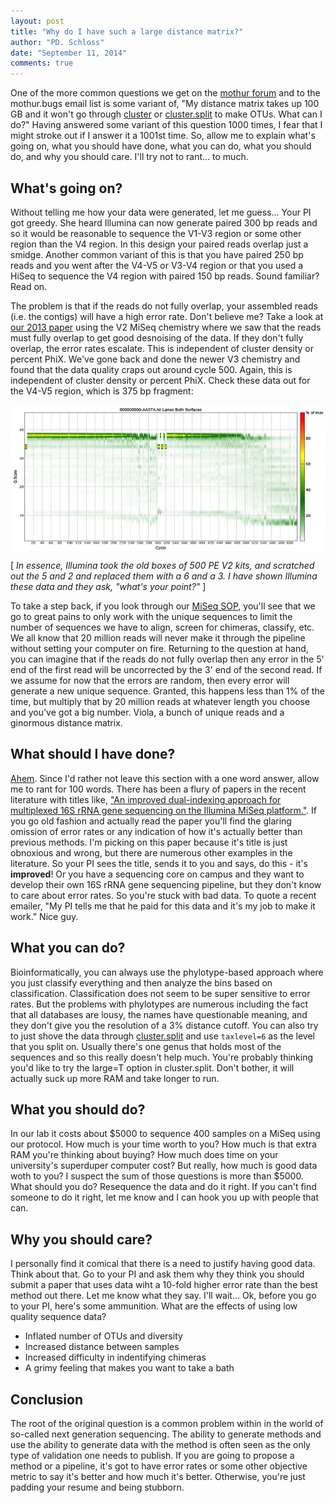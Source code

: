 ```yaml
---
layout: post
title: "Why do I have such a large distance matrix?"
author: "PD. Schloss"
date: "September 11, 2014"
comments: true
---
```


One of the more common questions we get on the [mothur forum](http://www.mothur.org/forum/) and to the mothur.bugs email list is some variant of, "My distance matrix takes up 100 GB and it won't go through [cluster](http://www.mothur.org/cluster) or [cluster.split](http://www.mothur.org/cluster.split) to make OTUs. What can I do?" Having answered some variant of this question 1000 times, I fear that I might stroke out if I answer it a 1001st time. So, allow me to explain what's going on, what you should have done, what you can do, what you should do, and why you should care. I'll try not to rant... to much.

## What's going on?
Without telling me how your data were generated, let me guess... Your PI got greedy. She heard Illumina can now generate paired 300 bp reads and so it would be reasonable to sequence the V1-V3 region or some other region than the V4 region. In this design your paired reads overlap just a smidge. Another common variant of this is that you have paired 250 bp reads and you went after the V4-V5 or V3-V4 region or that you used a HiSeq to sequence the V4 region with paired 150 bp reads. Sound familiar? Read on.

The problem is that if the reads do not fully overlap, your assembled reads (i.e. the contigs) will have a high error rate. Don't believe me? Take a look at [our 2013 paper](http://www.ncbi.nlm.nih.gov/pubmed/23793624) using the V2 MiSeq chemistry where we saw that the reads must fully overlap to get good desnoising of the data. If they don't fully overlap, the error rates escalate. This is independent of cluster density or percent PhiX. We've gone back and done the newer V3 chemistry and found that the data quality craps out around cycle 500. Again, this is independent of cluster density or percent PhiX. Check these data out for the V4-V5 region, which is 375 bp fragment:

<img src="https://raw.githubusercontent.com/pschloss/talks/master/assets/img/qscores.jpg" style="margin:0px auto;display:block" width="700">

[ *In essence, Illumina took the old boxes of 500 PE V2 kits, and scratched out the 5 and 2 and replaced them with a 6 and a 3. I have shown Illumina these data and they ask, "what's your point?"* ]

To take a step back, if you look through our [MiSeq SOP](http://www.mothur.org/wiki/MiSeq_SOP), you'll see that we go to great pains to only work with the unique sequences to limit the number of sequences we have to align, screen for chimeras, classify, etc. We all know that 20 million reads will never make it through the pipeline without setting your computer on fire. Returning to the question at hand, you can imagine that if the reads do not fully overlap then any error in the 5' end of the first read will be uncorrected by the 3' end of the second read. If we assume for now that the errors are random, then every error will generate a new unique sequence. Granted, this happens less than 1% of the time, but multiply that by 20 million reads at whatever length you choose and you've got a big number. Viola, a bunch of unique reads and a ginormous distance matrix.


## What should I have done?
[Ahem](http://www.ncbi.nlm.nih.gov/pubmed/23793624). Since I'd rather not leave this section with a one word answer, allow me to rant for 100 words. There has been a flury of papers in the recent literature with titles like, ["An improved dual-indexing approach for multiplexed 16S rRNA gene sequencing on the Illumina MiSeq platform."](http://www.ncbi.nlm.nih.gov/pubmed/24558975). If you go old fashion and actually read the paper you'll find the glaring omission of error rates or any indication of how it's actually better than previous methods. I'm picking on this paper because it's title is just obnoxious and wrong, but there are numerous other examples in the literature. So your PI sees the title, sends it to you and says, do this - it's **improved**! Or you have a sequencing core on campus and they want to develop their own 16S rRNA gene sequencing pipeline, but they don't know to care about error rates. So you're stuck with bad data. To quote a recent emailer, "My PI tells me that he paid for this data and it's my job to make it work." Nice guy.


## What you can do?
Bioinformatically, you can always use the phylotype-based approach where you just classify everything and then analyze the bins based on classification. Classification does not seem to be super sensitive to error rates. But the problems with phylotypes are numerous including the fact that all databases are lousy, the names have questionable meaning, and they don't give you the resolution of a 3% distance cutoff. You can also try to just shove the data through [cluster.split](http://www.mothur.org/wiki/Cluster.split) and use `taxlevel=6` as the level that you split on. Usually there's one genus that holds most of the sequences and so this really doesn't help much. You're probably thinking you'd like to try the large=T option in cluster.split. Don't bother, it will actually suck up more RAM and take longer to run.


## What you should do?
In our lab it costs about $5000 to sequence 400 samples on a MiSeq using our protocol. How much is your time worth to you? How much is that extra RAM you're thinking about buying? How much does time on your university's superduper computer cost? But really, how much is good data woth to you? I suspect the sum of those questions is more than $5000. What should you do? Resequence the data and do it right. If you can't find someone to do it right, let me know and I can hook you up with people that can.


## Why you should care?
I personally find it comical that there is a need to justify having good data. Think about that. Go to your PI and ask them why they think you should submit a paper that uses data wiht a 10-fold higher error rate than the best method out there. Let me know what they say. I'll wait... Ok, before you go to your PI, here's some ammunition. What are the effects of using low quality sequence data?

* Inflated number of OTUs and diversity
* Increased distance between samples
* Increased difficulty in indentifying chimeras
* A grimy feeling that makes you want to take a bath


## Conclusion
The root of the original question is a common problem within in the world of so-called next generation sequencing. The ability to generate methods and use the ability to generate data with the method is often seen as the only type of validation one needs to publish. If you are going to propose a method or a pipeline, it's got to have error rates or some other objective metric to say it's better and how much it's better. Otherwise, you're just padding your resume and being stubborn.
